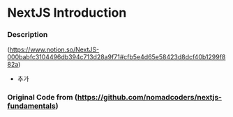 # NextJS Introduction

### Description

(https://www.notion.so/NextJS-000babfc3104496db394c713d28a9f71#cfb5e4d65e58423d8dcf40b1299f882a)

* 추가

### Original Code from (https://github.com/nomadcoders/nextjs-fundamentals)

